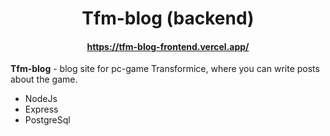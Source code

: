 <h1 align="center">Tfm-blog (backend)</h1>
<h4 align="center"><a href="https://tfm-blog-frontend.vercel.app/" target="_blank">https://tfm-blog-frontend.vercel.app/</a></h4>

**Tfm-blog** - blog site for pc-game Transformice, where you can write posts about the game.

<ul>
<li>NodeJs</li>
<li>Express</li>
<li>PostgreSql</li>
</ul>
